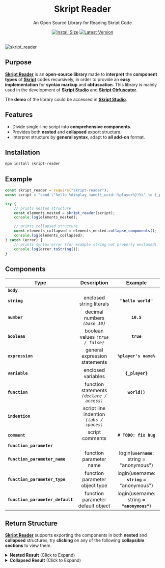 <div align="center">
	<h1>Skript Reader</h1>
	<p>An Open Source Library for Reading Skript Code</p>
	<a href="https://packagephobia.now.sh/result?p=skript-reader"><img src="https://badgen.net/packagephobia/install/skript-reader@latest" alt="Install Size"></a>
	<a href="https://www.npmjs.com/package/skript-reader"><img src="https://img.shields.io/npm/v/skript-reader" alt="Latest Version"></a>
</div>

<br>

![skript_reader](https://user-images.githubusercontent.com/41904540/183946760-1419c8dc-76f5-49b2-ae2d-cbc8afc07e46.png)

## Purpose

**[Skript Reader](https://github.com/ichenglin/Skript_Reader)** is an **open-source library** made to
**interpret** the **component types** of **[Skript](https://github.com/SkriptLang/Skript)** codes recursively,
in order to provide an **easy implementation** for **syntax markup** and **obfuscation**.
This library is mainly used in the development of
**[Skript Studio](https://github.com/ichenglin/Skript_Studio)** and **[Skript Obfuscator](https://github.com/ichenglin/Skript_Obfuscator)**.

The **demo** of the library could be accessed in **[Skript Studio](https://skriptstudio.runtimecloud.com/)**.


## Features

- Divide single-line script into **comprehensive components**.
- Provides both **nested** and **collapsed** export structure.
- Interpret structure by **general syntax**, adapt to **all add-on** format.

## Installation

```bash
npm install skript-reader
```

## Example

```js
const skript_reader = require("skript-reader");
const script = "send \"hello %display_name({_uuid::%player%})%\" to {_players::*} #this is an example";

try {
	// prints nested structure
	const elements_nested = skript_reader(script);
	console.log(elements_nested);

	// prints collapsed structure
	const elements_collapsed = elements_nested.collapse_components();
	console.log(elements_collapsed);
} catch (error) {
	// prints syntax error (for example string not properly enclosed)
	console.log(error.toString());
}
```

## Components

| Type                             | Description                                | Example                                     |
| :------------------------------: | :----------------------------------------: | :-----------------------------------------: |
| **`body                      `** |                                            |                                             |
| **`string                    `** | enclosed string literals                   | **`"hello world"`**                         |
| **`number                    `** | decimal numbers *`(base 10)`*              | **`10.5`**                                  |
| **`boolean                   `** | boolean values *`(true / false)`*          | **`true`**                                  |
| **`expression                `** | general expression statements              | **`%player's name%`**                       |
| **`variable                  `** | enclosed variables                         | **`{_player}`**                             |
| **`function                  `** | function statements *`(declare / access)`* | **`world()`**                               |
| **`indention                 `** | script line indention *`(tabs / spaces)`*  |                                             |
| **`comment                   `** | script comments                            | **`# TODO: fix bug`**                       |
| **`function_parameter        `** |                                            |                                             |
| **`function_parameter_name   `** | function parameter name                    | login(**`username`**: string = "anonymous") |
| **`function_parameter_type   `** | function parameter object type             | login(username: **`string`** = "anonymous") |
| **`function_parameter_default`** | function parameter default object          | login(username: string = **`"anonymous"`**) |

## Return Structure

**[Skript Reader](https://github.com/ichenglin/Skript_Reader)** supports exporting the components in both **nested** and **collapsed** structures,
try **clicking** on any of the following **collapsible sections** to view them.

<details>
	<summary><b>Nested Result</b> (Click to Expand)</summary>

```ts
{
  "object_content": "send \"hello %display_name({_uuid::%player%})%\" to {_players::*} #this is an example",
  "object_depth": 0,
  "parent_types": [],
  "object_type": "body",
  "inner_components": [
    {
      "object_content": "send ",
      "object_depth": 1,
      "parent_types": [],
      "object_type": "body",
      "inner_components": []
    },
    {
      "object_content": "\"hello %display_name({_uuid::%player%})%\"",
      "object_depth": 1,
      "parent_types": [ "body" ],
      "object_type": "string",
      "inner_components": [
      {
        "object_content": "\"hello ",
        "object_depth": 2,
        "parent_types": [ "body" ],
        "object_type": "string",
        "inner_components": []
      },
      {
        "object_content": "%display_name({_uuid::%player%})%",
        "object_depth": 2,
        "parent_types": [ "body", "string" ],
        "object_type": "expression",
        "inner_components": [
        {
          "object_content": "%",
          "object_depth": 3,
          "parent_types": [ "body", "string" ],
          "object_type": "expression",
          "inner_components": []
        },
        {
          "object_content": "display_name({_uuid::%player%})",
          "object_depth": 3,
          "parent_types": [ "body", "string", "expression" ],
          "object_type": "function",
          "inner_components": [
          {
            "object_content": "display_name(",
            "object_depth": 4,
            "parent_types": [ "body", "string", "expression" ],
            "object_type": "function",
            "inner_components": []
          },
          {
            "object_content": "{_uuid::%player%}",
            "object_depth": 4,
            "parent_types": [ "body", "string", "expression", "function" ],
            "object_type": "variable",
            "inner_components": [
            {
              "object_content": "{_uuid::",
              "object_depth": 5,
              "parent_types": [ "body", "string", "expression", "function" ],
              "object_type": "variable",
              "inner_components": []
            },
            {
              "object_content": "%player%",
              "object_depth": 5,
              "parent_types": [ "body", "string", "expression", "function", "variable" ],
              "object_type": "expression",
              "inner_components": []
            },
            {
              "object_content": "}",
              "object_depth": 5,
              "parent_types": [ "body", "string", "expression", "function" ],
              "object_type": "variable",
              "inner_components": []
            }
          ]
          },
          {
            "object_content": ")",
            "object_depth": 4,
            "parent_types": [ "body", "string", "expression" ],
            "object_type": "function",
            "inner_components": []
          }
        ]
        },
        {
          "object_content": "%",
          "object_depth": 3,
          "parent_types": [ "body", "string" ],
          "object_type": "expression",
          "inner_components": []
        }
      ]
      },
      {
        "object_content": "\"",
        "object_depth": 2,
        "parent_types": [ "body" ],
        "object_type": "string",
        "inner_components": []
      }
    ]
    },
    {
      "object_content": " to ",
      "object_depth": 1,
      "parent_types": [],
      "object_type": "body",
      "inner_components": []
    },
    {
      "object_content": "{_players::*}",
      "object_depth": 1,
      "parent_types": [ "body" ],
      "object_type": "variable",
      "inner_components": []
    },
    {
      "object_content": " ",
      "object_depth": 1,
      "parent_types": [],
      "object_type": "body",
      "inner_components": []
    },
    {
      "object_content": "#this is an example",
      "object_depth": 1,
      "parent_types": [ "body" ],
      "object_type": "comment",
      "inner_components": []
    }
  ]
}
```
</details>

<details>
	<summary><b>Collapsed Result</b> (Click to Expand)</summary>

```ts
[
  SkriptObject {
    object_content: 'send ',
    object_depth: 1,
    parent_types: [],
    object_type: 'body',
    inner_components: []
  },
  SkriptObject {
    object_content: '"hello ',
    object_depth: 2,
    parent_types: [ 'body' ],
    object_type: 'string',
    inner_components: []
  },
  SkriptObject {
    object_content: '%',
    object_depth: 3,
    parent_types: [ 'body', 'string' ],
    object_type: 'expression',
    inner_components: []
  },
  SkriptObject {
    object_content: 'display_name(',
    object_depth: 4,
    parent_types: [ 'body', 'string', 'expression' ],
    object_type: 'function',
    inner_components: []
  },
  SkriptObject {
    object_content: '{_uuid::',
    object_depth: 5,
    parent_types: [ 'body', 'string', 'expression', 'function' ],
    object_type: 'variable',
    inner_components: []
  },
  SkriptObject {
    object_content: '%player%',
    object_depth: 5,
    parent_types: [ 'body', 'string', 'expression', 'function', 'variable' ],
    object_type: 'expression',
    inner_components: []
  },
  SkriptObject {
    object_content: '}',
    object_depth: 5,
    parent_types: [ 'body', 'string', 'expression', 'function' ],
    object_type: 'variable',
    inner_components: []
  },
  SkriptObject {
    object_content: ')',
    object_depth: 4,
    parent_types: [ 'body', 'string', 'expression' ],
    object_type: 'function',
    inner_components: []
  },
  SkriptObject {
    object_content: '%',
    object_depth: 3,
    parent_types: [ 'body', 'string' ],
    object_type: 'expression',
    inner_components: []
  },
  SkriptObject {
    object_content: '"',
    object_depth: 2,
    parent_types: [ 'body' ],
    object_type: 'string',
    inner_components: []
  },
  SkriptObject {
    object_content: ' to ',
    object_depth: 1,
    parent_types: [],
    object_type: 'body',
    inner_components: []
  },
  SkriptObject {
    object_content: '{_players::*}',
    object_depth: 1,
    parent_types: [ 'body' ],
    object_type: 'variable',
    inner_components: []
  },
  SkriptObject {
    object_content: ' ',
    object_depth: 1,
    parent_types: [],
    object_type: 'body',
    inner_components: []
  },
  SkriptObject {
    object_content: '#this is an example',
    object_depth: 1,
    parent_types: [ 'body' ],
    object_type: 'comment',
    inner_components: []
  }
]
```
</details>